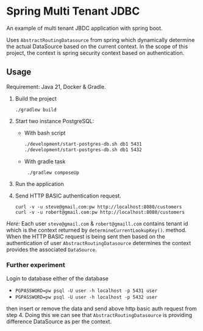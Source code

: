 # Spring Multi Tenant JDBC
An example of multi tenant JBDC application with spring boot.

Uses `AbstractRoutingDatasource` from spring which dynamically determine the actual DataSource 
based on the current context. In the scope of this project, the context is spring security context based on authentication. 

## Usage

Requirement: Java 21, Docker & Gradle.

1. Build the project 
    ```
    ./gradlew build
    ```
 2. Start two instance PostgreSQL:

     - With bash script 
          ```bash
         ./development/start-postgres-db.sh db1 5431 
         ./development/start-postgres-db.sh db1 5432 
          ```
    
     - With gradle task
        ```
         ./gradlew composeUp
        ```
       
3. Run the application
4. Send HTTP BASIC authentication request.
    ```
    curl -v -u steve@gmail.com:pw http://localhost:8080/customers
    curl -v -u robert@gmail.com:pw http://localhost:8080/customers
   ```

*Here:*
Each user `steve@gmail.com` & `robert@gmaill.com` contains tenant id which is the context returned by `determineCurrentLookupKey()`.
method. When the HTTP BASIC request is being sent then based on the authentication of user `AbstractRoutingDatasource` determines the context   
provides the associated `DataSource`.

### Further experiment
Login to database either of the database
- `PGPASSWORD=pw psql -U user -h localhost -p 5431 user` 
- `PGPASSWORD=pw psql -U user -h localhost -p 5432 user`

then insert or remove the data and send above http basic auth request from step 4.
Doing this we can see that `AbstractRoutingDatasource` is providing difference DataSource as per the context. 

